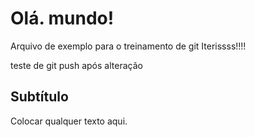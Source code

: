 # Olá. mundo!

Arquivo de exemplo para o treinamento de git Iterissss!!!!

teste de git push após alteração
## Subtítulo

Colocar qualquer texto aqui.